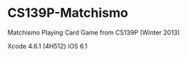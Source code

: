 CS139P-Matchismo
================

Matchismo Playing Card Game from CS139P (Winter 2013)

Xcode 4.6.1 (4H512)
iOS 6.1
